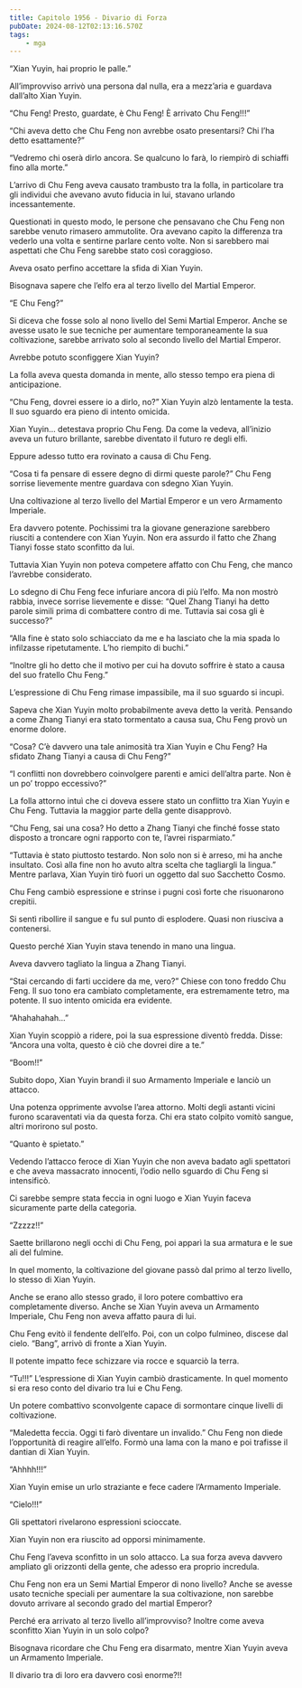 ```yaml
---
title: Capitolo 1956 - Divario di Forza
pubDate: 2024-08-12T02:13:16.570Z
tags:
    - mga
---
```





“Xian Yuyin, hai proprio le palle.”


All’improvviso arrivò una persona dal nulla, era a mezz’aria e guardava dall’alto Xian Yuyin.


“Chu Feng! Presto, guardate, è Chu Feng! È arrivato Chu Feng!!!”


“Chi aveva detto che Chu Feng non avrebbe osato presentarsi? Chi l’ha detto esattamente?”


“Vedremo chi oserà dirlo ancora. Se qualcuno lo farà, lo riempirò di schiaffi fino alla morte.”


L’arrivo di Chu Feng aveva causato trambusto tra la folla, in particolare tra gli individui che avevano avuto fiducia in lui, stavano urlando incessantemente.


Questionati in questo modo, le persone che pensavano che Chu Feng non sarebbe venuto rimasero ammutolite. Ora avevano capito la differenza tra vederlo una volta e sentirne parlare cento volte. Non si sarebbero mai aspettati che Chu Feng sarebbe stato così coraggioso.


Aveva osato perfino accettare la sfida di Xian Yuyin.


Bisognava sapere che l’elfo era al terzo livello del Martial Emperor.


“E Chu Feng?”


Si diceva che fosse solo al nono livello del Semi Martial Emperor. Anche se avesse usato le sue tecniche per aumentare temporaneamente la sua coltivazione, sarebbe arrivato solo al secondo livello del Martial Emperor.


Avrebbe potuto sconfiggere Xian Yuyin?


La folla aveva questa domanda in mente, allo stesso tempo era piena di anticipazione.

“Chu Feng, dovrei essere io a dirlo, no?” Xian Yuyin alzò lentamente la testa. Il suo sguardo era pieno di intento omicida.

Xian Yuyin… detestava proprio Chu Feng. Da come la vedeva, all’inizio aveva un futuro brillante, sarebbe diventato il futuro re degli elfi.


Eppure adesso tutto era rovinato a causa di Chu Feng.

“Cosa ti fa pensare di essere degno di dirmi queste parole?” Chu Feng sorrise lievemente mentre guardava con sdegno Xian Yuyin.


Una coltivazione al terzo livello del Martial Emperor e un vero Armamento Imperiale.


Era davvero potente. Pochissimi tra la giovane generazione sarebbero riusciti a contendere con Xian Yuyin. Non era assurdo il fatto che Zhang Tianyi fosse stato sconfitto da lui.


Tuttavia Xian Yuyin non poteva competere affatto con Chu Feng, che manco l’avrebbe considerato.


Lo sdegno di Chu Feng fece infuriare ancora di più l’elfo. Ma non mostrò rabbia, invece sorrise lievemente e disse: “Quel Zhang Tianyi ha detto parole simili prima di combattere contro di me. Tuttavia sai cosa gli è successo?”

“Alla fine è stato solo schiacciato da me e ha lasciato che la mia spada lo infilzasse ripetutamente. L’ho riempito di buchi.”


“Inoltre gli ho detto che il motivo per cui ha dovuto soffrire è stato a causa del suo fratello Chu Feng.”


L’espressione di Chu Feng rimase impassibile, ma il suo sguardo si incupì.


Sapeva che Xian Yuyin molto probabilmente aveva detto la verità. Pensando a come Zhang Tianyi era stato tormentato a causa sua, Chu Feng provò un enorme dolore.

“Cosa? C’è davvero una tale animosità tra Xian Yuyin e Chu Feng? Ha sfidato Zhang Tianyi a causa di Chu Feng?”


“I conflitti non dovrebbero coinvolgere parenti e amici dell’altra parte. Non è un po’ troppo eccessivo?”


La folla attorno intuì che ci doveva essere stato un conflitto tra Xian Yuyin e Chu Feng. Tuttavia la maggior parte della gente disapprovò.

“Chu Feng, sai una cosa? Ho detto a Zhang Tianyi che finché fosse stato disposto a troncare ogni rapporto con te, l’avrei risparmiato.”


“Tuttavia è stato piuttosto testardo. Non solo non si è arreso, mi ha anche insultato. Così alla fine non ho avuto altra scelta che tagliargli la lingua.” Mentre parlava, Xian Yuyin tirò fuori un oggetto dal suo Sacchetto Cosmo.


Chu Feng cambiò espressione e strinse i pugni così forte che risuonarono crepitii.


Si sentì ribollire il sangue e fu sul punto di esplodere. Quasi non riusciva a contenersi.


Questo perché Xian Yuyin stava tenendo in mano una lingua.


Aveva davvero tagliato la lingua a Zhang Tianyi.


“Stai cercando di farti uccidere da me, vero?” Chiese con tono freddo Chu Feng. Il suo tono era cambiato completamente, era estremamente tetro, ma potente. Il suo intento omicida era evidente.

“Ahahahahah…”


Xian Yuyin scoppiò a ridere, poi la sua espressione diventò fredda. Disse: “Ancora una volta, questo è ciò che dovrei dire a te.”


“Boom!!”


Subito dopo, Xian Yuyin brandì il suo Armamento Imperiale e lanciò un attacco.


Una potenza opprimente avvolse l’area attorno. Molti degli astanti vicini furono scaraventati via da questa forza. Chi era stato colpito vomitò sangue, altri morirono sul posto.


“Quanto è spietato.”


Vedendo l’attacco feroce di Xian Yuyin che non aveva badato agli spettatori e che aveva massacrato innocenti, l’odio nello sguardo di Chu Feng si intensificò.


Ci sarebbe sempre stata feccia in ogni luogo e Xian Yuyin faceva sicuramente parte della categoria.


“Zzzzz!!”


Saette brillarono negli occhi di Chu Feng, poi apparì la sua armatura e le sue ali del fulmine.


In quel momento, la coltivazione del giovane passò dal primo al terzo livello, lo stesso di Xian Yuyin.


Anche se erano allo stesso grado, il loro potere combattivo era completamente diverso. Anche se Xian Yuyin aveva un Armamento Imperiale, Chu Feng non aveva affatto paura di lui.


Chu Feng evitò il fendente dell’elfo. Poi, con un colpo fulmineo, discese dal cielo. “Bang”, arrivò di fronte a Xian Yuyin.


Il potente impatto fece schizzare via rocce e squarciò la terra.


“Tu!!!” L’espressione di Xian Yuyin cambiò drasticamente. In quel momento si era reso conto del divario tra lui e Chu Feng.


Un potere combattivo sconvolgente capace di sormontare cinque livelli di coltivazione.

“Maledetta feccia. Oggi ti farò diventare un invalido.” Chu Feng non diede l’opportunità di reagire all’elfo. Formò una lama con la mano e poi trafisse il dantian di Xian Yuyin.

“Ahhhh!!!”


Xian Yuyin emise un urlo straziante e fece cadere l’Armamento Imperiale.

“Cielo!!!”


Gli spettatori rivelarono espressioni scioccate.


Xian Yuyin non era riuscito ad opporsi minimamente.


Chu Feng l’aveva sconfitto in un solo attacco. La sua forza aveva davvero ampliato gli orizzonti della gente, che adesso era proprio incredula.


Chu Feng non era un Semi Martial Emperor di nono livello? Anche se avesse usato tecniche speciali per aumentare la sua coltivazione, non sarebbe dovuto arrivare al secondo grado del martial Emperor?

Perché era arrivato al terzo livello all’improvviso? Inoltre come aveva sconfitto Xian Yuyin in un solo colpo?


Bisognava ricordare che Chu Feng era disarmato, mentre Xian Yuyin aveva un Armamento Imperiale.


Il divario tra di loro era davvero così enorme?!!

